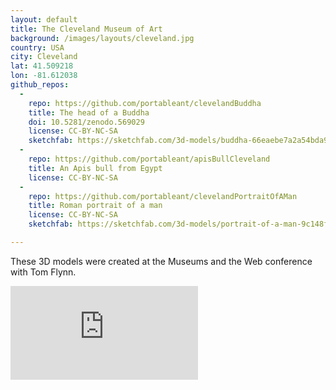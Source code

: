 ```yaml
---
layout: default
title: The Cleveland Museum of Art
background: /images/layouts/cleveland.jpg
country: USA
city: Cleveland
lat: 41.509218
lon: -81.612038
github_repos:
  -
    repo: https://github.com/portableant/clevelandBuddha
    title: The head of a Buddha
    doi: 10.5281/zenodo.569029
    license: CC-BY-NC-SA
    sketchfab: https://sketchfab.com/3d-models/buddha-66eaebe7a2a54bda9a41a1490f483a37
  -
    repo: https://github.com/portableant/apisBullCleveland
    title: An Apis bull from Egypt
    license: CC-BY-NC-SA
  -
    repo: https://github.com/portableant/clevelandPortraitOfAMan
    title: Roman portrait of a man
    license: CC-BY-NC-SA
    sketchfab: https://sketchfab.com/3d-models/portrait-of-a-man-9c148f09ec5e4b95835ef34e15f2acc0

---
```

These 3D models were created at the Museums and the Web conference with Tom Flynn.

<div class="embed-responsive embed-responsive-4by3 mb-3">
    <iframe title="A 3D model" class="embed-responsive-item" src="https://sketchfab.com/playlists/embed?collection=ce9a3d1cbd23460e9ad9390aa5b9972e" frameborder="0" allow="autoplay; fullscreen; vr" mozallowfullscreen="true" webkitallowfullscreen="true"></iframe>
</div>

